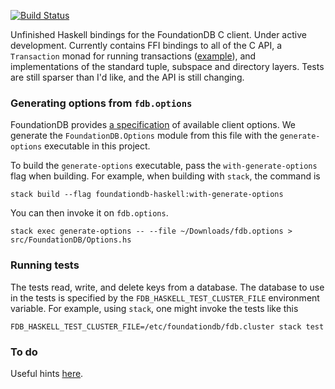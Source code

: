 [![Build Status](https://travis-ci.org/crclark/foundationdb-haskell.svg?branch=master)](https://travis-ci.org/crclark/foundationdb-haskell)

Unfinished Haskell bindings for the FoundationDB C client. Under active development. Currently contains FFI bindings to all of the C API, a `Transaction` monad for running transactions ([example](https://github.com/crclark/foundationdb-haskell/blob/1f8d0ba2c4985d2fe3d8e6fcbc852c01050af9bb/tests/Properties.hs#L48)), and implementations of the standard tuple, subspace and directory layers. Tests are still sparser than I'd like, and the API is still changing.

### Generating options from `fdb.options`

FoundationDB provides [a specification](https://github.com/apple/foundationdb/blob/master/fdbclient/vexillographer/fdb.options) of available client options. We generate the `FoundationDB.Options` module from this file with the `generate-options` executable in this project.

To build the `generate-options` executable, pass the `with-generate-options` flag
when building. For example, when building with `stack`, the command is

```
stack build --flag foundationdb-haskell:with-generate-options
```

You can then invoke it on `fdb.options`.

```
stack exec generate-options -- --file ~/Downloads/fdb.options > src/FoundationDB/Options.hs
```

### Running tests

The tests read, write, and delete keys from a database. The database to use in the tests is specified by the `FDB_HASKELL_TEST_CLUSTER_FILE` environment variable. For example, using `stack`, one might invoke the tests like this

```
FDB_HASKELL_TEST_CLUSTER_FILE=/etc/foundationdb/fdb.cluster stack test
```


### To do

Useful hints [here](https://forums.foundationdb.org/t/creating-new-bindings/207).
